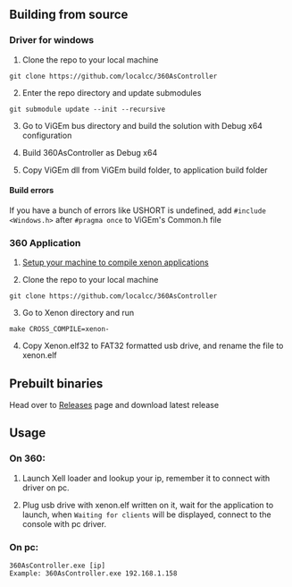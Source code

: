 ## Building from source


### Driver for windows
1. Clone the repo to your local machine

`git clone https://github.com/localcc/360AsController`

2. Enter the repo directory and update submodules

`git submodule update --init --recursive`

3. Go to ViGEm bus directory and build the solution with Debug x64 configuration

4. Build 360AsController as Debug x64 

5. Copy ViGEm dll from ViGEm build folder, to application build folder

#### Build errors

If you have a bunch of errors like USHORT is undefined, add 
`#include <Windows.h>` after `#pragma once` to ViGEm's Common.h file


### 360 Application

1. [Setup your machine to compile xenon applications](https://free60project.github.io/wiki/Xenon_Toolchain)

2. Clone the repo to your local machine

`git clone https://github.com/localcc/360AsController`

3. Go to Xenon directory and run

`make CROSS_COMPILE=xenon-`

4. Copy Xenon.elf32 to FAT32 formatted usb drive, and rename the file to xenon.elf

## Prebuilt binaries
Head over to [Releases](https://github.com/localcc/360AsController/releases/) page and download latest release


## Usage


### On 360:
1. Launch Xell loader and lookup your ip, remember it to connect with driver on pc.

2. Plug usb drive with xenon.elf written on it, wait for the application to launch, when `Waiting for clients` will be displayed, connect to the console with pc driver.


### On pc:
```
360AsController.exe [ip]
Example: 360AsController.exe 192.168.1.158
```

